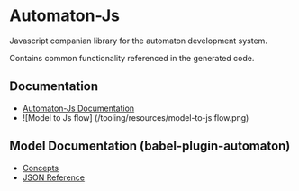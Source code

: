 # Automaton-Js

Javascript companian library for the automaton development system.

Contains common functionality referenced in the generated code.

## Documentation

 * [Automaton-Js Documentation](https://quinscape.github.io/automaton-js/)
 * ![Model to Js flow] (/tooling/resources/model-to-js flow.png)
## Model Documentation (babel-plugin-automaton)
 
 * [Concepts](https://github.com/quinscape/babel-plugin-automaton/blob/master/docs/concepts.md)
 * [JSON Reference](https://github.com/quinscape/babel-plugin-automaton/blob/master/docs/reference.md)

 

 
